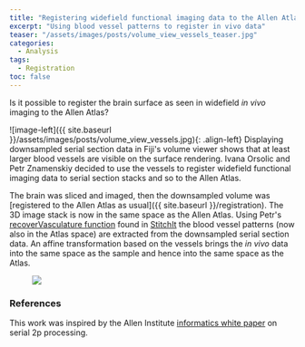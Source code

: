 ```yaml
---
title: "Registering widefield functional imaging data to the Allen Atlas"
excerpt: "Using blood vessel patterns to register in vivo data"
teaser: "/assets/images/posts/volume_view_vessels_teaser.jpg"
categories:
  - Analysis
tags: 
  - Registration
toc: false
---
```

 
Is it possible to register the brain surface as seen in widefield *in vivo* imaging to the Allen Atlas?

![image-left]({{ site.baseurl }}/assets/images/posts/volume_view_vessels.jpg){: .align-left} Displaying downsampled serial section data in Fiji's volume viewer shows that at least larger blood vessels are visible on the surface rendering. Ivana Orsolic and Petr Znamenskiy decided to use the vessels to register widefield functional imaging data to serial section stacks and so to the Allen Atlas.

The brain was sliced and imaged, then the downsampled volume was [registered to the Allen Atlas as usual]({{ site.baseurl }}/registration). 
The 3D image stack is now in the same space as the Allen Atlas.
Using Petr's [recoverVasculature function](https://github.com/SainsburyWellcomeCentre/StitchIt/blob/master/code/stitchedStackManipulation/recoverVasculature.m) found in [StitchIt](https://github.com/SainsburyWellcomeCentre/StitchIt) the blood vessel patterns (now also in the Atlas space) are extracted from the downsampled serial section data. 
An affine transformation based on the vessels brings the *in vivo* data into the same space as the sample and hence into the same space as the Atlas. 



<figure>
    <a href="{{ site.baseurl }}/assets/images/posts/VasculatureRegFig.jpg">
        <img src="{{ site.baseurl }}/assets/images/posts/VasculatureRegFig.jpg" >
    </a>
</figure>


### References
This work was inspired by the Allen Institute [informatics white paper](http://help.brain-map.org/download/attachments/2818171/Conn_Informatics_Data_Processing.pdf) on serial 2p processing.
